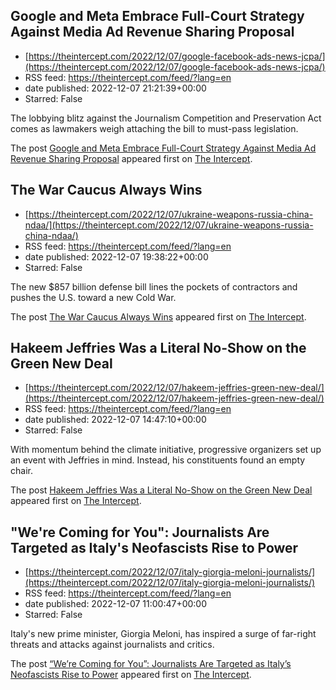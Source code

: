## Google and Meta Embrace Full-Court Strategy Against Media Ad Revenue Sharing Proposal
 - [https://theintercept.com/2022/12/07/google-facebook-ads-news-jcpa/](https://theintercept.com/2022/12/07/google-facebook-ads-news-jcpa/)
 - RSS feed: https://theintercept.com/feed/?lang=en
 - date published: 2022-12-07 21:21:39+00:00
 - Starred: False

<p>The lobbying blitz against the Journalism Competition and Preservation Act comes as lawmakers weigh attaching the bill to must-pass legislation. </p>
<p>The post <a href="https://theintercept.com/2022/12/07/google-facebook-ads-news-jcpa/" rel="nofollow">Google and Meta Embrace Full-Court Strategy Against Media Ad Revenue Sharing Proposal</a> appeared first on <a href="https://theintercept.com" rel="nofollow">The Intercept</a>.</p>

## The War Caucus Always Wins
 - [https://theintercept.com/2022/12/07/ukraine-weapons-russia-china-ndaa/](https://theintercept.com/2022/12/07/ukraine-weapons-russia-china-ndaa/)
 - RSS feed: https://theintercept.com/feed/?lang=en
 - date published: 2022-12-07 19:38:22+00:00
 - Starred: False

<p>The new $857 billion defense bill lines the pockets of contractors and pushes the U.S. toward a new Cold War.</p>
<p>The post <a href="https://theintercept.com/2022/12/07/ukraine-weapons-russia-china-ndaa/" rel="nofollow">The War Caucus Always Wins</a> appeared first on <a href="https://theintercept.com" rel="nofollow">The Intercept</a>.</p>

## Hakeem Jeffries Was a Literal No-Show on the Green New Deal
 - [https://theintercept.com/2022/12/07/hakeem-jeffries-green-new-deal/](https://theintercept.com/2022/12/07/hakeem-jeffries-green-new-deal/)
 - RSS feed: https://theintercept.com/feed/?lang=en
 - date published: 2022-12-07 14:47:10+00:00
 - Starred: False

<p>With momentum behind the climate initiative, progressive organizers set up an event with Jeffries in mind. Instead, his constituents found an empty chair.</p>
<p>The post <a href="https://theintercept.com/2022/12/07/hakeem-jeffries-green-new-deal/" rel="nofollow">Hakeem Jeffries Was a Literal No-Show on the Green New Deal</a> appeared first on <a href="https://theintercept.com" rel="nofollow">The Intercept</a>.</p>

## "We're Coming for You": Journalists Are Targeted as Italy's Neofascists Rise to Power
 - [https://theintercept.com/2022/12/07/italy-giorgia-meloni-journalists/](https://theintercept.com/2022/12/07/italy-giorgia-meloni-journalists/)
 - RSS feed: https://theintercept.com/feed/?lang=en
 - date published: 2022-12-07 11:00:47+00:00
 - Starred: False

<p>Italy's new prime minister, Giorgia Meloni, has inspired a surge of far-right threats and attacks against journalists and critics.</p>
<p>The post <a href="https://theintercept.com/2022/12/07/italy-giorgia-meloni-journalists/" rel="nofollow">&#8220;We&#8217;re Coming for You&#8221;: Journalists Are Targeted as Italy&#8217;s Neofascists Rise to Power</a> appeared first on <a href="https://theintercept.com" rel="nofollow">The Intercept</a>.</p>
